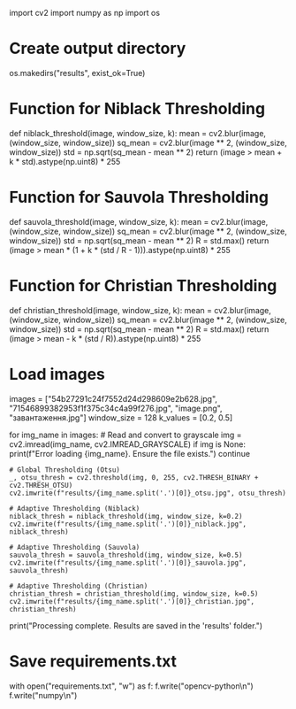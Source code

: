 import cv2
import numpy as np
import os

# Create output directory
os.makedirs("results", exist_ok=True)

# Function for Niblack Thresholding
def niblack_threshold(image, window_size, k):
    mean = cv2.blur(image, (window_size, window_size))
    sq_mean = cv2.blur(image ** 2, (window_size, window_size))
    std = np.sqrt(sq_mean - mean ** 2)
    return (image > mean + k * std).astype(np.uint8) * 255

# Function for Sauvola Thresholding
def sauvola_threshold(image, window_size, k):
    mean = cv2.blur(image, (window_size, window_size))
    sq_mean = cv2.blur(image ** 2, (window_size, window_size))
    std = np.sqrt(sq_mean - mean ** 2)
    R = std.max()
    return (image > mean * (1 + k * (std / R - 1))).astype(np.uint8) * 255

# Function for Christian Thresholding
def christian_threshold(image, window_size, k):
    mean = cv2.blur(image, (window_size, window_size))
    sq_mean = cv2.blur(image ** 2, (window_size, window_size))
    std = np.sqrt(sq_mean - mean ** 2)
    R = std.max()
    return (image > mean - k * (std / R)).astype(np.uint8) * 255

# Load images
images = ["54b27291c24f7552d24d298609e2b628.jpg", "71546899382953f1f375c34c4a99f276.jpg", "image.png", "завантаження.jpg"]
window_size = 128
k_values = [0.2, 0.5]

for img_name in images:
    # Read and convert to grayscale
    img = cv2.imread(img_name, cv2.IMREAD_GRAYSCALE)
    if img is None:
        print(f"Error loading {img_name}. Ensure the file exists.")
        continue

    # Global Thresholding (Otsu)
    _, otsu_thresh = cv2.threshold(img, 0, 255, cv2.THRESH_BINARY + cv2.THRESH_OTSU)
    cv2.imwrite(f"results/{img_name.split('.')[0]}_otsu.jpg", otsu_thresh)

    # Adaptive Thresholding (Niblack)
    niblack_thresh = niblack_threshold(img, window_size, k=0.2)
    cv2.imwrite(f"results/{img_name.split('.')[0]}_niblack.jpg", niblack_thresh)

    # Adaptive Thresholding (Sauvola)
    sauvola_thresh = sauvola_threshold(img, window_size, k=0.5)
    cv2.imwrite(f"results/{img_name.split('.')[0]}_sauvola.jpg", sauvola_thresh)

    # Adaptive Thresholding (Christian)
    christian_thresh = christian_threshold(img, window_size, k=0.5)
    cv2.imwrite(f"results/{img_name.split('.')[0]}_christian.jpg", christian_thresh)

print("Processing complete. Results are saved in the 'results' folder.")

# Save requirements.txt
with open("requirements.txt", "w") as f:
    f.write("opencv-python\n")
    f.write("numpy\n")

